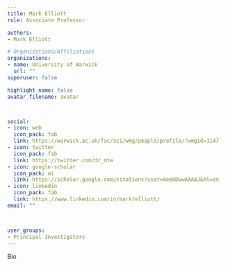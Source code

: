```yaml
---
title: Mark Elliott
role: Associate Professor

authors:
- Mark Elliott

# Organizations/Affiliations
organizations:
- name: University of Warwick
  url: ""
superuser: false

highlight_name: false
avatar_filename: avatar



social:
- icon: web
  icon_pack: fab
  link: https://warwick.ac.uk/fac/sci/wmg/people/profile/?wmgid=1147
- icon: twitter
  icon_pack: fab
  link: https://twitter.com/dr_mte
- icon: google-scholar
  icon_pack: ai
  link: https://scholar.google.com/citations?user=Aee8DwwAAAAJ&hl=en
- icon: linkedin
  icon_pack: fab
  link: https://www.linkedin.com/in/marktelliott/
email: ""



user_groups:
- Principal Investigators
---
```

Bio
